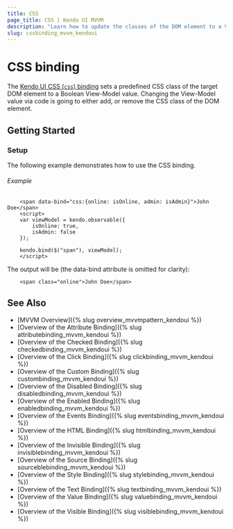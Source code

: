 ```yaml
---
title: CSS
page_title: CSS | Kendo UI MVVM
description: "Learn how to update the classes of the DOM element to a View-Model value with CSS binding in Kendo UI MVVM."
slug: cssbinding_mvvm_kendoui
---
```


# CSS binding

The [Kendo UI CSS (`css`) binding](http://demos.telerik.com/kendo-ui/mvvm/css) sets a predefined CSS class of the target DOM element to a Boolean View-Model value. Changing the View-Model value via code is going to either add, or remove the CSS class of the DOM element.

## Getting Started

### Setup

The following example demonstrates how to use the CSS binding.

###### Example

```dojo
	<span data-bind="css:{online: isOnline, admin: isAdmin}">John Doe</span>
    <script>
    var viewModel = kendo.observable({
        isOnline: true,
        isAdmin: false
    });

    kendo.bind($("span"), viewModel);
    </script>
```

The output will be (the data-bind attribute is omitted for clarity):
```dojo
    <span class="online">John Doe</span>
```

## See Also

* [MVVM Overview]({% slug overview_mvvmpattern_kendoui %})
* [Overview of the Attribute Binding]({% slug attributebinding_mvvm_kendoui %})
* [Overview of the Checked Binding]({% slug checkedbinding_mvvm_kendoui %})
* [Overview of the Click Binding]({% slug clickbinding_mvvm_kendoui %})
* [Overview of the Custom Binding]({% slug custombinding_mvvm_kendoui %})
* [Overview of the Disabled Binding]({% slug disabledbinding_mvvm_kendoui %})
* [Overview of the Enabled Binding]({% slug enabledbinding_mvvm_kendoui %})
* [Overview of the Events Binding]({% slug eventsbinding_mvvm_kendoui %})
* [Overview of the HTML Binding]({% slug htmlbinding_mvvm_kendoui %})
* [Overview of the Invisible Binding]({% slug invisiblebinding_mvvm_kendoui %})
* [Overview of the Source Binding]({% slug sourceblebinding_mvvm_kendoui %})
* [Overview of the Style Binding]({% slug stylebinding_mvvm_kendoui %})
* [Overview of the Text Binding]({% slug textbinding_mvvm_kendoui %})
* [Overview of the Value Binding]({% slug valuebinding_mvvm_kendoui %})
* [Overview of the Visible Binding]({% slug visiblebinding_mvvm_kendoui %})
